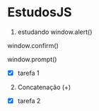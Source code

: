 # EstudosJS
1. estudando window.alert()  

window.confirm()

window.prompt()

- [X]  tarefa 1

2. Concatenação (+)

- [X]  tarefa 2

